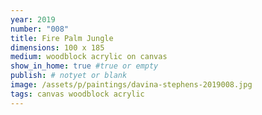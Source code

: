 ```yaml
---
year: 2019
number: "008"
title: Fire Palm Jungle
dimensions: 100 x 185
medium: woodblock acrylic on canvas
show_in_home: true #true or empty
publish: # notyet or blank
image: /assets/p/paintings/davina-stephens-2019008.jpg
tags: canvas woodblock acrylic
---
```

